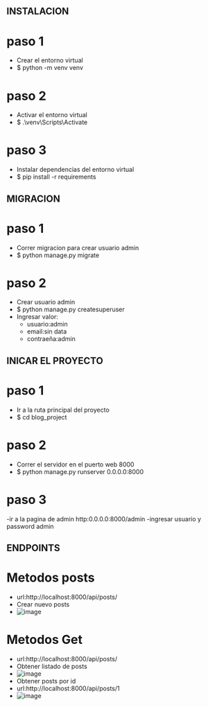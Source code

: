## INSTALACION


# paso 1
- Crear el entorno virtual
- $ python -m venv venv
# paso 2
- Activar el entorno virtual
- $ .\venv\Scripts\Activate
# paso 3
- Instalar dependencias del entorno virtual
- $ pip install -r requirements

## MIGRACION

# paso 1
- Correr migracion para crear usuario admin
- $ python manage.py migrate
# paso 2
- Crear usuario admin
- $ python manage.py createsuperuser
- Ingresar valor:
   - usuario:admin
   - email:sin data
   - contraeña:admin

## INICAR EL PROYECTO
# paso 1
- Ir a la ruta principal del proyecto
- $ cd blog_project
# paso 2
- Correr el servidor en el puerto web 8000
- $ python manage.py runserver 0.0.0.0:8000

# paso 3 
-ir a la pagina de admin http:0.0.0.0:8000/admin
-ingresar usuario y password admin

## ENDPOINTS
# Metodos posts
- url:http://localhost:8000/api/posts/
- Crear nuevo posts
- ![image](https://github.com/user-attachments/assets/8fc4d12c-a5db-4a71-82ff-c37c3ad61f92)
# Metodos Get
- url:http://localhost:8000/api/posts/
- Obtener listado de posts
- ![image](https://github.com/user-attachments/assets/6cb0ca2f-3e48-4a43-84b3-517292865735)
- Obtener posts por id
- url:http://localhost:8000/api/posts/1
- ![image](https://github.com/user-attachments/assets/0a1f935f-d760-417d-a3a3-a22e12c7b343)



